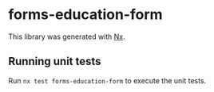 # forms-education-form

This library was generated with [Nx](https://nx.dev).

## Running unit tests

Run `nx test forms-education-form` to execute the unit tests.
